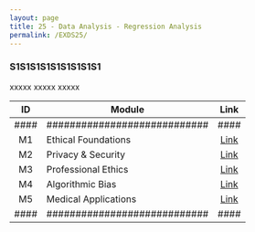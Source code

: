 ```yaml
---
layout: page
title: 25 - Data Analysis - Regression Analysis
permalink: /EXDS25/
---
```


<h3>S1S1S1S1S1S1S1S1S1</h3>

xxxxx xxxxx xxxxx

| ID | Module                     |Link|
|:--:|----------------------------|:--:|
|####|############################|####|
| M1 | Ethical Foundations        |[Link](/03-MSDS-Courses/EXDS21/M1/)|
| M2 | Privacy & Security         |[Link](/03-MSDS-Courses/EXDS21/M2/)|
| M3 | Professional Ethics        |[Link](/03-MSDS-Courses/EXDS21/M3/)|
| M4 | Algorithmic Bias           |[Link](/03-MSDS-Courses/EXDS21/M4/)|
| M5 | Medical Applications       |[Link](/03-MSDS-Courses/EXDS21/M5/)|
|####|############################|####|

